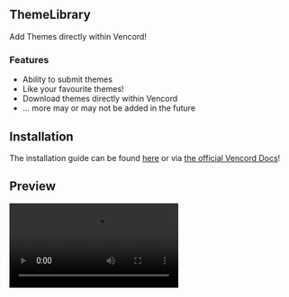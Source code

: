 ## ThemeLibrary

Add Themes directly within Vencord!

### Features

- Ability to submit themes
- Like your favourite themes!
- Download themes directly within Vencord
- ... more may or may not be added in the future

## Installation

The installation guide can be found [here](https://discord.com/channels/1015060230222131221/1257038407503446176/1257038407503446176) or via [the official Vencord Docs](https://docs.vencord.dev/installing/custom-plugins/)!

## Preview

<video autoplay loop src="https://github.com/Faf4a/ThemeLibrary/assets/87046111/d1ce9632-374a-4d6a-9f11-42827fce2002" />

### Don't want to install this but still find some themes?

You can also find all themes via https://discord-themes.com